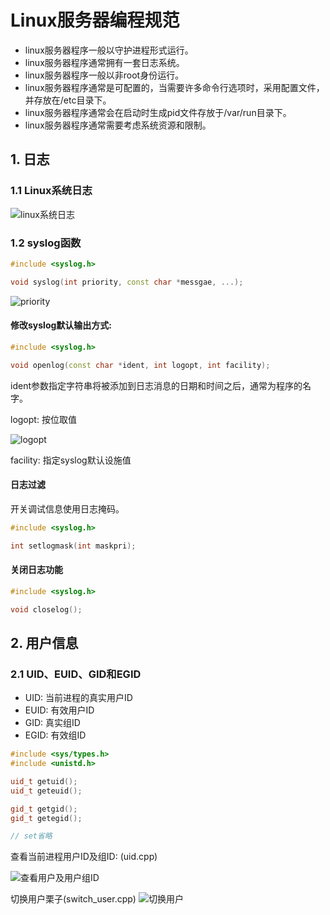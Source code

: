 # Linux服务器编程规范

- linux服务器程序一般以守护进程形式运行。
- linux服务器程序通常拥有一套日志系统。
- linux服务器程序一般以非root身份运行。
- linux服务器程序通常是可配置的，当需要许多命令行选项时，采用配置文件，并存放在/etc目录下。
- linux服务器程序通常会在启动时生成pid文件存放于/var/run目录下。
- linux服务器程序通常需要考虑系统资源和限制。

## 1. 日志

### 1.1 Linux系统日志

![linux系统日志](http://cdn.lentme.cn/20220819143329.png)

### 1.2 syslog函数

```c++
#include <syslog.h>

void syslog(int priority, const char *messgae, ...);
```

![priority](http://cdn.lentme.cn/20220819160841.png)

#### 修改syslog默认输出方式:

```c++
#include <syslog.h>

void openlog(const char *ident, int logopt, int facility);
```

ident参数指定字符串将被添加到日志消息的日期和时间之后，通常为程序的名字。

logopt: 按位取值

![logopt](http://cdn.lentme.cn/20220819161225.png)

facility: 指定syslog默认设施值

#### 日志过滤

开关调试信息使用日志掩码。

```c++
#include <syslog.h>

int setlogmask(int maskpri);
```

#### 关闭日志功能

```c++
#include <syslog.h>

void closelog();
```

## 2. 用户信息

### 2.1 UID、EUID、GID和EGID

- UID: 当前进程的真实用户ID
- EUID: 有效用户ID
- GID: 真实组ID
- EGID: 有效组ID

```c++
#include <sys/types.h>
#include <unistd.h>

uid_t getuid();
uid_t geteuid();

gid_t getgid();
gid_t getegid();

// set省略
```

查看当前进程用户ID及组ID: (uid.cpp)

![查看用户及用户组ID](http://cdn.lentme.cn/20220819165709.png)

切换用户栗子(switch_user.cpp)
![切换用户](http://cdn.lentme.cn/20220819165625.png)
